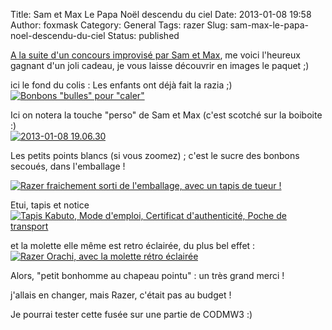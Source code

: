 Title: Sam et Max Le Papa Noël descendu du ciel
Date: 2013-01-08 19:58
Author: foxmask
Category: General
Tags: razer
Slug: sam-max-le-papa-noel-descendu-du-ciel
Status: published

[A la suite d'un concours improvisé par Sam et
Max](http://sametmax.com/lun-de-vous-a-un-cadeau-de-noel-qui-lattend-au-pied-du-sapin/),
me voici l'heureux gagnant d'un joli cadeau, je vous laisse découvrir en
images le paquet ;)

ici le fond du colis : Les enfants ont déjà fait la razia ;)  
[![Bonbons "bulles" pour "caler"](/static/2013/01/2013-01-08-19.05.42-300x225.jpg)](/post/2013/01/08/sam-max-le-papa-noel-descendu-du-ciel/2013-01-08-19-05-42/)


Ici on notera la touche "perso" de Sam et Max (c'est scotché sur la
boiboite :)  
[![2013-01-08
19.06.30](/static/2013/01/2013-01-08-19.06.30-225x300.jpg)](/post/2013/01/08/sam-max-le-papa-noel-descendu-du-ciel/2013-01-08-19-06-30/)

Les petits points blancs (si vous zoomez) ; c'est le sucre des bonbons
secoués, dans l'emballage !

[![Razer fraichement sorti de l'emballage, avec un tapis de tueur !](/static/2013/01/2013-01-08-19.15.21-300x225.jpg)](/post/2013/01/08/sam-max-le-papa-noel-descendu-du-ciel/2013-01-08-19-15-21/)


Etui, tapis et notice  
[![Tapis Kabuto, Mode d'emploi, Certificat d'authenticité, Poche de transport](/static/2013/01/2013-01-08-19.26.09-225x300.jpg)](/post/2013/01/08/sam-max-le-papa-noel-descendu-du-ciel/2013-01-08-19-26-09/)


et la molette elle même est retro éclairée, du plus bel effet :  
[![Razer Orachi, avec la molette rétro éclairée](/static/2013/01/2013-01-09-07.21.42-225x300.jpg)](/post/2013/01/08/sam-max-le-papa-noel-descendu-du-ciel/2013-01-09-07-21-42/)

Alors, "petit bonhomme au chapeau pointu" : un très grand merci !

j'allais en changer, mais Razer, c'était pas au budget !

Je pourrai tester cette fusée sur une partie de CODMW3 :)

